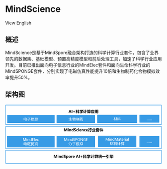 # MindScience

[View English](README.md)

## 概述

MindScience是基于MindSpore融合架构打造的科学计算行业套件，包含了业界领先的数据集、基础模型、预置高精度模型和前后处理工具，加速了科学行业应用开发。目前已推出面向电子信息行业的MindElec套件和面向生命科学行业的MindSPONGE套件，分别实现了电磁仿真性能提升10倍和生物制药化合物模拟效率提升50%。

## 架构图

<div align=center>
<img src="docs/MindScience_Architecture.jpg" alt="MindScience Architecture" width="600"/>
</div>